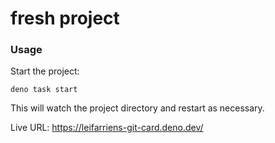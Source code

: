 # fresh project

### Usage

Start the project:

```
deno task start
```

This will watch the project directory and restart as necessary.

Live URL: <https://leifarriens-git-card.deno.dev/>
